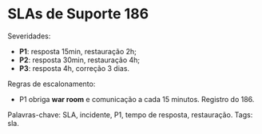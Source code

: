# SLAs de Suporte 186

Severidades:
- **P1**: resposta 15min, restauração 2h;
- **P2**: resposta 30min, restauração 4h;
- **P3**: resposta 4h, correção 3 dias.

Regras de escalonamento:
- P1 obriga **war room** e comunicação a cada 15 minutos.
Registro do 186.

Palavras-chave: SLA, incidente, P1, tempo de resposta, restauração.
Tags: sla.
